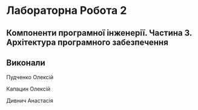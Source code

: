 # Лабораторна Робота 2 

## Компоненти програмної інженерії. Частина 3. Архітектура програмного забезпечення

## Виконали

Пудченко Олексій 

Капацин Олексій

Дивнич Анастасія